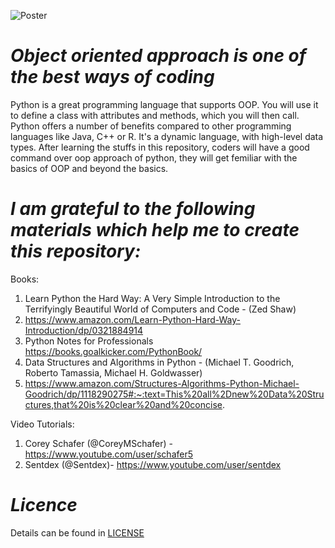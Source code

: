 ![Poster](https://github.com/ahammadshawki8/Object-Oriented-Programming-in-Python/blob/master/oop.jpg)

# _Object oriented approach is one of the best ways of coding_

Python is a great programming language that supports OOP. You will use it to define a class with attributes and methods, which you will then call. Python offers a number of benefits compared to other programming languages like Java, C++ or R. It's a dynamic language, with high-level data types.
After learning the stuffs in this repository, coders will have a good command over oop approach of python, they will get femiliar with the basics of OOP and beyond the basics.


# _I am grateful to the following materials which help me to create this repository:_

Books:
  1. Learn Python the Hard Way: A Very Simple Introduction to the Terrifyingly Beautiful World of Computers and Code - (Zed Shaw) 
  2. https://www.amazon.com/Learn-Python-Hard-Way-Introduction/dp/0321884914 
  3. Python Notes for Professionals https://books.goalkicker.com/PythonBook/ 
  4. Data Structures and Algorithms in Python - (Michael T. Goodrich, Roberto Tamassia, Michael H. Goldwasser) 
  5. https://www.amazon.com/Structures-Algorithms-Python-Michael-Goodrich/dp/1118290275#:~:text=This%20all%2Dnew%20Data%20Structures,that%20is%20clear%20and%20concise.

Video Tutorials:  
  1. Corey Schafer (@CoreyMSchafer) - https://www.youtube.com/user/schafer5 
  2. Sentdex (@Sentdex)- https://www.youtube.com/user/sentdex
  
# _Licence_
Details can be found in [LICENSE](https://github.com/ahammadshawki8/Object-Oriented-Programming-in-Python/blob/master/LICENSE)
